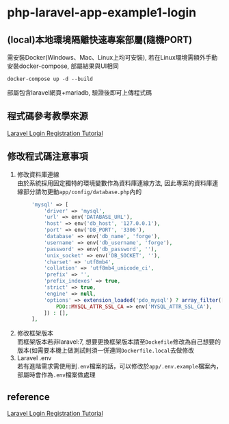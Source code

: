 ﻿# php-laravel-app-example1-login

## (local)本地環境隔離快速專案部屬(隨機PORT)
需安裝Docker(Windows、Mac、Linux上均可安裝), 若在Linux環境需額外手動安裝docker-compose, 部屬結果與UI相同
``` 
docker-compose up -d --build 
```
部屬包含laravel網頁+mariadb, 驗證後即可上傳程式碼

## 程式碼參考教學來源
[Laravel Login Registration Tutorial](https://www.soengsouy.com/2020/04/laravel-7-register-and-login-account.html?m=1)

## 修改程式碼注意事項
1. 修改資料庫連線  
由於系統採用固定獨特的環境變數作為資料庫連線方法, 因此專案的資料庫連線部分請勿更動`app/config/database.php`內的
```php
        'mysql' => [
            'driver' => 'mysql',
            'url' => env('DATABASE_URL'),
            'host' => env('db_host', '127.0.0.1'),
            'port' => env('DB_PORT', '3306'),
            'database' => env('db_name', 'forge'),
            'username' => env('db_username', 'forge'),
            'password' => env('db_password', ''),
            'unix_socket' => env('DB_SOCKET', ''),
            'charset' => 'utf8mb4',
            'collation' => 'utf8mb4_unicode_ci',
            'prefix' => '',
            'prefix_indexes' => true,
            'strict' => true,
            'engine' => null,
            'options' => extension_loaded('pdo_mysql') ? array_filter([
                PDO::MYSQL_ATTR_SSL_CA => env('MYSQL_ATTR_SSL_CA'),
            ]) : [],
        ],
```
2. 修改框架版本  
而框架版本若非laravel:7, 想要更換框架版本請至`Dockefile`修改為自己想要的版本(如需要本機上做測試則須一併連同`Dockerfile.local`去做修改
3. Laravel .env  
若有進階需求需使用到`.env`檔案的話，可以修改於`app/.env.example`檔案內，部屬時會作為`.env`檔案做處理


## reference
[Laravel Login Registration Tutorial](https://www.soengsouy.com/2020/04/laravel-7-register-and-login-account.html?m=1)
